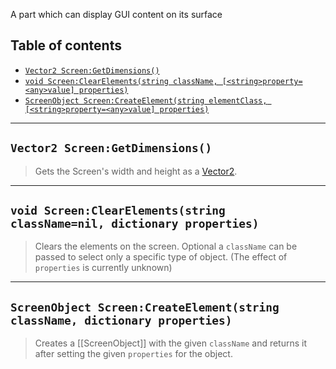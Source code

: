 A part which can display GUI content on its surface

## Table of contents
* [`Vector2 Screen:GetDimensions()`](#vector2-screengetdimensions)
* [`void Screen:ClearElements(string className, [<string>property=<any>value] properties)`](#void-screenclearelementsstring-classnamenil-stringpropertyanyvalue-properties)
* [`ScreenObject Screen:CreateElement(string elementClass, [<string>property=<any>value] properties)`](#screenobject-screencreateelementstring-classname-stringpropertyanyvalue-properties)

___

## `Vector2 Screen:GetDimensions()`

> Gets the Screen's width and height as a [Vector2](https://developer.roblox.com/en-us/api-reference/datatype/Vector2).

___

## `void Screen:ClearElements(string className=nil, dictionary properties)`

> Clears the elements on the screen. Optional a `className` can be passed to select only a specific type of object. (The effect of `properties` is currently unknown)

___

## `ScreenObject Screen:CreateElement(string className, dictionary properties)`

> Creates a [[ScreenObject]] with the given `className` and returns it after setting the given `properties` for the object.